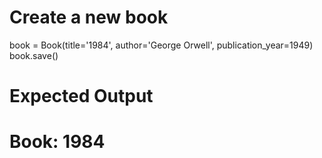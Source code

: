 # Create a new book
book = Book(title='1984', author='George Orwell', publication_year=1949)
book.save()

# Expected Output
# Book: 1984


